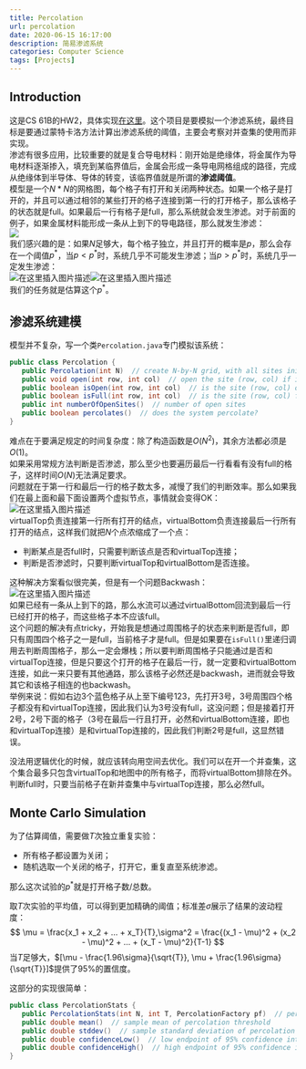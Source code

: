 ```yaml
---
title: Percolation
url: percolation
date: 2020-06-15 16:17:00
description: 简易渗滤系统
categories: Computer Science
tags: [Projects]
---
```


## Introduction
这是CS 61B的HW2，具体实现[在这里](https://github.com/EIMadrigal/CS61B/tree/master/hw2)。这个项目是要模拟一个渗滤系统，最终目标是要通过蒙特卡洛方法计算出渗滤系统的阈值，主要会考察对并查集的使用而非实现。  
渗滤有很多应用，比较重要的就是复合导电材料：刚开始是绝缘体，将金属作为导电材料逐渐掺入，填充到某临界值后，金属会形成一条导电网格组成的路径，完成从绝缘体到半导体、导体的转变，该临界值就是所谓的**渗滤阈值**。  
模型是一个$N*N$的网格图，每个格子有打开和关闭两种状态。如果一个格子是打开的，并且可以通过相邻的某些打开的格子连接到第一行的打开格子，那么该格子的状态就是full。如果最后一行有格子是full，那么系统就会发生渗滤。对于前面的例子，如果金属材料能形成一条从上到下的导电路径，那么就发生渗滤：  
![](https://img-blog.csdnimg.cn/2020061309400433.png)  
我们感兴趣的是：如果$N$足够大，每个格子独立，并且打开的概率是$p$，那么会存在一个阈值$p^*$，当$p<p^*$时，系统几乎不可能发生渗滤；当$p>p^*$时，系统几乎一定发生渗滤：  
![在这里插入图片描述](https://img-blog.csdnimg.cn/20200613094728545.png)![在这里插入图片描述](https://img-blog.csdnimg.cn/20200613094740884.png)  
我们的任务就是估算这个$p^*$。

## 渗滤系统建模
模型并不复杂，写一个类`Percolation.java`专门模拟该系统：

```java
public class Percolation {
   public Percolation(int N)  // create N-by-N grid, with all sites initially blocked
   public void open(int row, int col)  // open the site (row, col) if it is not open already
   public boolean isOpen(int row, int col)  // is the site (row, col) open?
   public boolean isFull(int row, int col)  // is the site (row, col) full?
   public int numberOfOpenSites()  // number of open sites
   public boolean percolates()  // does the system percolate?
}
```
难点在于要满足规定的时间复杂度：除了构造函数是$O(N^2)$，其余方法都必须是$O(1)$。  
如果采用常规方法判断是否渗滤，那么至少也要遍历最后一行看看有没有full的格子，这样时间$O(N)$无法满足要求。  
问题就在于第一行和最后一行的格子数太多，减慢了我们的判断效率。那么如果我们在最上面和最下面设置两个虚拟节点，事情就会变得OK：  
![在这里插入图片描述](https://img-blog.csdnimg.cn/20200613110636913.png)  
virtualTop负责连接第一行所有打开的结点，virtualBottom负责连接最后一行所有打开的结点，这样我们就把$N$个点浓缩成了一个点：

 - 判断某点是否full时，只需要判断该点是否和virtualTop连接；
 - 判断是否渗滤时，只要判断virtualTop和virtualBottom是否连接。

这种解决方案看似很完美，但是有一个问题Backwash：  
![在这里插入图片描述](https://img-blog.csdnimg.cn/20200613111558820.png)  
如果已经有一条从上到下的路，那么水流可以通过virtualBottom回流到最后一行已经打开的格子，而这些格子本不应该full。  
这个问题的解决有点tricky，开始我是想通过周围格子的状态来判断是否full，即只有周围四个格子之一是full，当前格子才是full。但是如果要在`isFull()`里递归调用去判断周围格子，那么一定会爆栈；所以要判断周围格子只能通过是否和virtualTop连接，但是只要这个打开的格子在最后一行，就一定要和virtualBottom连接，如此一来只要有其他通路，那么该格子必然还是backwash，进而就会导致其它和该格子相连的也backwash。  
举例来说：假如右边3个蓝色格子从上至下编号123，先打开3号，3号周围四个格子都没有和virtualTop连接，因此我们认为3号没有full，这没问题；但是接着打开2号，2号下面的格子（3号在最后一行且打开，必然和virtualBottom连接，即也和virtualTop连接）是和virtualTop连接的，因此我们判断2号是full，这显然错误。

没法用逻辑优化的时候，就应该转向用空间去优化。我们可以在开一个并查集，这个集合最多只包含virtualTop和地图中的所有格子，而将virtualBottom排除在外。判断full时，只要当前格子在新并查集中与virtualTop连接，那么必然full。

## Monte Carlo Simulation
为了估算阈值，需要做$T$次独立重复实验：

 - 所有格子都设置为关闭；
 - 随机选取一个关闭的格子，打开它，重复直至系统渗滤。

那么这次试验的$p^*$就是打开格子数/总数。

取$T$次实验的平均值，可以得到更加精确的阈值；标准差$\sigma$展示了结果的波动程度：
$$
\mu = \frac{x_1 + x_2 + … + x_T}{T},\sigma^2 = \frac{(x_1 - \mu)^2 + (x_2 - \mu)^2 + … + (x_T - \mu)^2}{T-1}
$$
当$T$足够大，$[\mu - \frac{1.96\sigma}{\sqrt{T}}, \mu + \frac{1.96\sigma}{\sqrt{T}}]$提供了95%的置信度。

这部分的实现很简单：

```java
public class PercolationStats {
   public PercolationStats(int N, int T, PercolationFactory pf)  // perform T independent experiments on an N-by-N grid
   public double mean()  // sample mean of percolation threshold
   public double stddev()  // sample standard deviation of percolation threshold
   public double confidenceLow()  // low endpoint of 95% confidence interval
   public double confidenceHigh()  // high endpoint of 95% confidence interval
}
```
